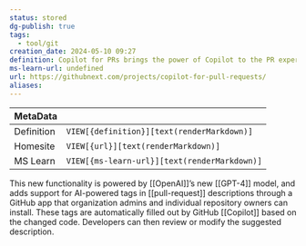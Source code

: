 ```yaml
---
status: stored
dg-publish: true
tags:
  - tool/git
creation_date: 2024-05-10 09:27
definition: Copilot for PRs brings the power of Copilot to the PR experience, to help you write better PR descriptions, and to help your team review and merge PRs faster.
ms-learn-url: undefined
url: https://githubnext.com/projects/copilot-for-pull-requests/
aliases:
---
```


| MetaData   |                                              |
| ---------- | -------------------------------------------- |
| Definition | `VIEW[{definition}][text(renderMarkdown)]`   |
| Homesite   | `VIEW[{url}][text(renderMarkdown)]`          |
| MS Learn   | `VIEW[{ms-learn-url}][text(renderMarkdown)]` |
This new functionality is powered by [[OpenAI]]’s new [[GPT-4]] model, and adds support for AI-powered tags in [[pull-request]] descriptions through a GitHub app that organization admins and individual repository owners can install. These tags are automatically filled out by GitHub [[Copilot]] based on the changed code. Developers can then review or modify the suggested description.